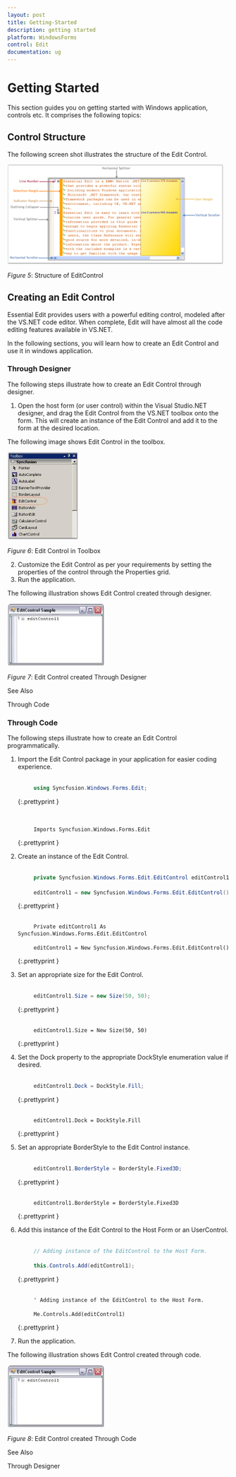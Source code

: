 ```yaml
---
layout: post
title: Getting-Started
description: getting started
platform: WindowsForms
control: Edit
documentation: ug
---
```


# Getting Started

This section guides you on getting started with Windows application, controls etc. It comprises the following topics:



## Control Structure

The following screen shot illustrates the structure of the Edit Control.



![](Getting-Started_images/Getting-Started_img1.png)





_Figure_ _5_: Structure of EditControl



## Creating an Edit Control

Essential Edit provides users with a powerful editing control, modeled after the VS.NET code editor. When complete, Edit will have almost all the code editing features available in VS.NET.

In the following sections, you will learn how to create an Edit Control and use it in windows application.



### Through Designer

The following steps illustrate how to create an Edit Control through designer.

1. Open the host form (or user control) within the Visual Studio.NET designer, and drag the Edit Control from the VS.NET toolbox onto the form. This will create an instance of the Edit Control and add it to the form at the desired location.



The following image shows Edit Control in the toolbox.



![](Getting-Started_images/Getting-Started_img2.jpeg)



_Figure_ _6_: Edit Control in Toolbox



2. Customize the Edit Control as per your requirements by setting the properties of the control through the Properties grid.
3. Run the application.



The following illustration shows Edit Control created through designer.



![](Getting-Started_images/Getting-Started_img3.jpeg)



_Figure_ _7_: Edit Control created Through Designer



See Also



Through Code



### Through Code

The following steps illustrate how to create an Edit Control programmatically.

1. Import the Edit Control package in your application for easier coding experience.

   ~~~ cs

		using Syncfusion.Windows.Forms.Edit;

   ~~~
   {:.prettyprint }
   
   ~~~ vbnet


		Imports Syncfusion.Windows.Forms.Edit

   ~~~
   {:.prettyprint }

2. Create an instance of the Edit Control.

   ~~~ cs

		private Syncfusion.Windows.Forms.Edit.EditControl editControl1;

		editControl1 = new Syncfusion.Windows.Forms.Edit.EditControl();

   ~~~ 
   {:.prettyprint }
   
   ~~~ vbnet

		Private editControl1 As Syncfusion.Windows.Forms.Edit.EditControl

		editControl1 = New Syncfusion.Windows.Forms.Edit.EditControl()

   ~~~
   {:.prettyprint }

3. Set an appropriate size for the Edit Control.

   ~~~ cs

		editControl1.Size = new Size(50, 50);

   ~~~
   {:.prettyprint }
   
   ~~~ vbnet

		editControl1.Size = New Size(50, 50)

   ~~~
   {:.prettyprint }

4. Set the Dock property to the appropriate DockStyle enumeration value if desired.

   ~~~ cs

		editControl1.Dock = DockStyle.Fill;

   ~~~ 
   {:.prettyprint }

   ~~~ vbnet

		editControl1.Dock = DockStyle.Fill
   ~~~
   {:.prettyprint }


5. Set an appropriate BorderStyle to the Edit Control instance.


   ~~~ cs

		editControl1.BorderStyle = BorderStyle.Fixed3D;

   ~~~
   {:.prettyprint }

   ~~~ vbnet

		editControl1.BorderStyle = BorderStyle.Fixed3D

   ~~~
   {:.prettyprint }

6. Add this instance of the Edit Control to the Host Form or an UserControl.

   ~~~ cs

		// Adding instance of the EditControl to the Host Form.

		this.Controls.Add(editControl1);

   ~~~
   {:.prettyprint }  

   ~~~ vbnet

		' Adding instance of the EditControl to the Host Form.

		Me.Controls.Add(editControl1)

   ~~~
   {:.prettyprint }

7. Run the application.



The following illustration shows Edit Control created through code.



![](Getting-Started_images/Getting-Started_img4.jpeg)



_Figure_ _8_: Edit Control created Through Code



See Also



Through Designer

